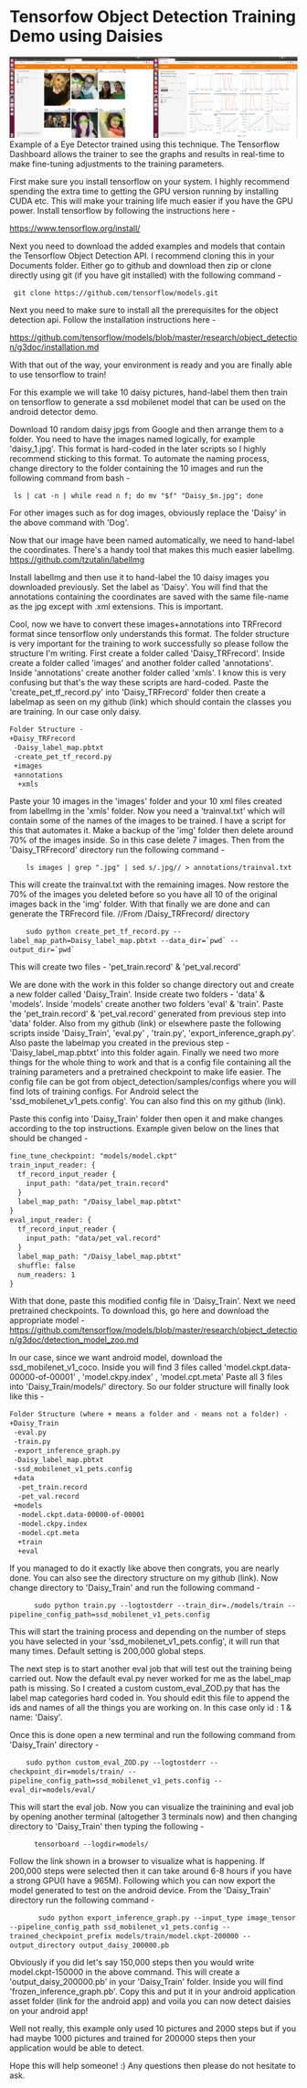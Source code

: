 # Tensorfow Object Detection Training Demo using Daisies

<img src="https://github.com/Zod20/TF-Object-Detection-Demo-Daisy/blob/master/INSTA-LEFTEYE-STEPS-5734.png?raw=true">
Example of a Eye Detector trained using this technique. The Tensorflow Dashboard allows the trainer to see the graphs and results in real-time to make fine-tuning adjustments to the training parameters.

First make sure you install tensorflow on your system. I highly recommend spending the extra time to getting the GPU version running by installing CUDA etc. This will make your training life much easier if you have the GPU power. Install tensorflow by following the instructions here - 

https://www.tensorflow.org/install/

Next you need to download the added examples and models that contain the Tensorflow Object Detection API. I recommend cloning this in your Documents folder. Either go to github and download then zip or clone directly using git (if you have git installed) with the following command - 

     git clone https://github.com/tensorflow/models.git

Next you need to make sure to install all the prerequisites for the object detection api. Follow the installation instructions here - 

https://github.com/tensorflow/models/blob/master/research/object_detection/g3doc/installation.md

With that out of the way, your environment is ready and you are finally able to use tensorflow to train!

For this example we will take 10 daisy pictures, hand-label them then train on tensorflow to generate a ssd mobilenet model that can be used on the android detector demo.

Download 10 random daisy jpgs from Google and then arrange them to a folder. You need to have the images named logically, for example 'daisy_1.jpg'. This format is hard-coded in the later scripts so I highly recommend sticking to this format. To automate the naming process, change directory to the folder containing the 10 images and run the following command from bash - 

     ls | cat -n | while read n f; do mv "$f" "Daisy_$n.jpg"; done 

For other images such as for dog images, obviously replace the 'Daisy' in the above command with 'Dog'.


Now that our image have been named automatically, we need to hand-label the coordinates. There's a handy tool that makes this much easier labelImg. 
https://github.com/tzutalin/labelImg

Install labelImg and then use it to hand-label the 10 daisy images you downloaded previously. Set the label as 'Daisy'. You will find that the annotations containing the coordinates are saved with the same file-name as the jpg except with .xml extensions. This is important.

Cool, now we have to convert these images+annotations into TRFrecord format since tensorflow only understands this format. The folder structure is very important for the training to work successfully so please follow the structure I'm writing. First create a folder called 'Daisy_TRFrecord'. Inside create a folder called 'images' and another folder called 'annotations'. Inside 'annotations' create another folder called 'xmls'. I know this is very confusing but that's the way these scripts are hard-coded. Paste the 'create_pet_tf_record.py' into 'Daisy_TRFrecord' folder then create a labelmap as seen on my github (link) which should contain the classes you are training. In our case only daisy.

	Folder Structure - 
	+Daisy_TRFrecord
	 -Daisy_label_map.pbtxt
	 -create_pet_tf_record.py
	 +images
	 +annotations
	  +xmls		
 
 

Paste your 10 images in the 'images' folder and your 10 xml files created from labelImg in the 'xmls' folder. Now you need a 'trainval.txt' which will contain some of the names of the images to be trained. I have a script for this that automates it. Make a backup of the 'img' folder then delete around 70% of the images inside. So in this case delete 7 images. Then from the 'Daisy_TRFrecord' directory run the following command - 

        ls images | grep ".jpg" | sed s/.jpg// > annotations/trainval.txt

This will create the trainval.txt with the remaining images. Now restore the 70% of the images you deleted before so you have all 10 of the original images back in the 'img' folder. With that finally we are done and can generate the TRFrecord file.
//From /Daisy_TRFrecord/ directory

        sudo python create_pet_tf_record.py --label_map_path=Daisy_label_map.pbtxt --data_dir=`pwd` --output_dir=`pwd`

This will create two files - 'pet_train.record' & 'pet_val.record'

We are done with the work in this folder so change directory out and create a new folder called 'Daisy_Train'. Inside create two folders - 'data' & 'models'. Inside 'models' create another two folders 'eval' & 'train'. Paste the 'pet_train.record' & 'pet_val.record' generated from previous step into 'data' folder. Also from my github (link) or elsewhere paste the following scripts inside 'Daisy_Train', 'eval.py' , 'train.py', 'export_inference_graph.py'. Also paste the labelmap you created in the previous step - 'Daisy_label_map.pbtxt' into this folder again. Finally we need two more things for the whole thing to work and that is a config file containing all the training parameters and a pretrained checkpoint to make life easier. The config file can be got from object_detection/samples/configs where you will find lots of training configs. For Android select the 'ssd_mobilenet_v1_pets.config'. You can also find this on my github (link).

Paste this config into 'Daisy_Train' folder then open it and make changes according to the top instructions. Example given below on the lines that should be changed - 

	fine_tune_checkpoint: "models/model.ckpt"
	train_input_reader: {
	  tf_record_input_reader {
	    input_path: "data/pet_train.record"
	  }
	  label_map_path: "/Daisy_label_map.pbtxt"
	}
	eval_input_reader: {
	  tf_record_input_reader {
	    input_path: "data/pet_val.record"
	  }
	  label_map_path: "/Daisy_label_map.pbtxt"
	  shuffle: false
	  num_readers: 1
	}

With that done, paste this modified config file in 'Daisy_Train'. Next we need pretrained checkpoints. To download this, go here and download the appropriate model - https://github.com/tensorflow/models/blob/master/research/object_detection/g3doc/detection_model_zoo.md

In our case, since we want android model, download the ssd_mobilenet_v1_coco. Inside you will find 3 files called 'model.ckpt.data-00000-of-00001' , 'model.ckpy.index' , 'model.cpt.meta'
Paste all 3 files into 'Daisy_Train/models/' directory. So our folder structure will finally look like this - 

	Folder Structure (where + means a folder and - means not a folder) - 
	+Daisy_Train
	 -eval.py
	 -train.py
	 -export_inference_graph.py
	 -Daisy_label_map.pbtxt
	 -ssd_mobilenet_v1_pets.config
	 +data
	  -pet_train.record
	  -pet_val.record
	 +models
	  -model.ckpt.data-00000-of-00001
	  -model.ckpy.index
	  -model.cpt.meta
	  +train
	  +eval
 

If you managed to do it exactly like above then congrats, you are nearly done. You can also see the directory structure on my github (link). Now change directory to 'Daisy_Train' and run the following command - 


          sudo python train.py --logtostderr --train_dir=./models/train --pipeline_config_path=ssd_mobilenet_v1_pets.config 

This will start the training process and depending on the number of steps you have selected in your 'ssd_mobilenet_v1_pets.config', it will run that many times. Default setting is 200,000 global steps.

The next step is to start another eval job that will test out the training being carried out. Now the default eval.py never worked for me as the label_map path is missing. So I created a custom custom_eval_ZOD.py that has the label map categories hard coded in. You should edit this file to append the ids and names of all the things you are working on. In this case only id : 1 & name: 'Daisy'.

Once this is done open a new terminal and run the following command from 'Daisy_Train' directory - 


		sudo python custom_eval_ZOD.py --logtostderr --checkpoint_dir=models/train/ --pipeline_config_path=ssd_mobilenet_v1_pets.config --eval_dir=models/eval/

This will start the eval job. Now you can visualize the trainining and eval job by opening another terminal (altogether 3 terminals now) and then changing directory to 'Daisy_Train' then typing the following - 

          tensorboard --logdir=models/

Follow the link shown in a browser to visualize what is happening. If 200,000 steps were selected then it can take around 6-8 hours if you have a strong GPU(I have a 965M). Following which you can now export the model generated to test on the android device. From the 'Daisy_Train' directory run the following command - 

           sudo python export_inference_graph.py --input_type image_tensor --pipeline_config_path ssd_mobilenet_v1_pets.config --trained_checkpoint_prefix models/train/model.ckpt-200000 --output_directory output_daisy_200000.pb

Obviously if you did let's say 150,000 steps then you would write model.ckpt-150000 in the above command. This will create a 'output_daisy_200000.pb' in your 'Daisy_Train' folder. Inside you will find 'frozen_inference_graph.pb'. Copy this and put it in your android application asset folder (link for the android app) and voila you can now detect daisies on your android app!

Well not really, this example only used 10 pictures and 2000 steps but if you had maybe 1000 pictures and trained for 200000 steps then your application would be able to detect.

Hope this will help someone! :) Any questions then please do not hesitate to ask.
